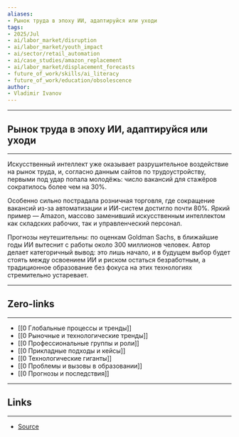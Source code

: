 ```yaml
---
aliases: 
- Рынок труда в эпоху ИИ, адаптируйся или уходи 
tags:
- 2025/Jul
- ai/labor_market/disruption
- ai/labor_market/youth_impact
- ai/sector/retail_automation
- ai/case_studies/amazon_replacement
- ai/labor_market/displacement_forecasts
- future_of_work/skills/ai_literacy
- future_of_work/education/obsolescence
author:
- Vladimir Ivanov
---
```

-----
##  Рынок труда в эпоху ИИ, адаптируйся или уходи 
-----
Искусственный интеллект уже оказывает разрушительное воздействие на рынок труда, и, согласно данным сайтов по трудоустройству, первыми под удар попала молодёжь: число вакансий для стажёров сократилось более чем на 30%.

Особенно сильно пострадала розничная торговля, где сокращение вакансий из-за автоматизации и ИИ-систем достигло почти 80%. Яркий пример — Amazon, массово заменивший искусственным интеллектом как складских рабочих, так и управленческий персонал.

Прогнозы неутешительны: по оценкам Goldman Sachs, в ближайшие годы ИИ вытеснит с работы около 300 миллионов человек. Автор делает категоричный вывод: это лишь начало, и в будущем выбор будет стоять между освоением ИИ и риском остаться безработным, а традиционное образование без фокуса на этих технологиях стремительно устаревает.

---
## Zero-links
---
- [[0 Глобальные процессы и тренды]]
- [[0 Рыночные и технологические тренды]]
- [[0 Профессиональные группы и роли]]
- [[0 Прикладные подходы и кейсы]]
- [[0 Технологические гиганты]]
- [[0 Проблемы и вызовы в образовании]]
- [[0 Прогнозы и последствия]]

---
## Links
---
- [Source](https://t.me/turboproject/1851)